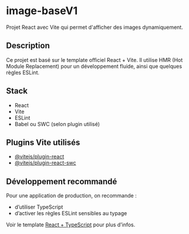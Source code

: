 # image-baseV1

Projet React avec Vite qui permet d'afficher des images dynamiquement.

## Description

Ce projet est basé sur le template officiel React + Vite. Il utilise HMR (Hot Module Replacement) pour un développement fluide, ainsi que quelques règles ESLint.

## Stack

- React
- Vite
- ESLint
- Babel ou SWC (selon plugin utilisé)

## Plugins Vite utilisés

- [@vitejs/plugin-react](https://github.com/vitejs/vite-plugin-react/blob/main/packages/plugin-react)
- [@vitejs/plugin-react-swc](https://github.com/vitejs/vite-plugin-react/blob/main/packages/plugin-react-swc)

## Développement recommandé

Pour une application de production, on recommande :

- d’utiliser TypeScript
- d’activer les règles ESLint sensibles au typage

Voir le template [React + TypeScript](https://github.com/vitejs/vite/tree/main/packages/create-vite/template-react-ts) pour plus d’infos.

